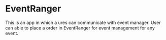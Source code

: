 # EventRanger
 This is an app in which a ures can communicate with event manager. User can able to place a order in EventRanger for event management for any event.
